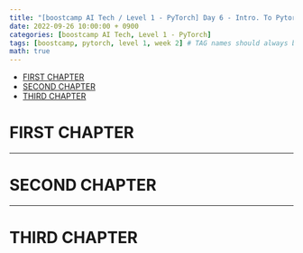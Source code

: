 ```yaml
---
title: "[boostcamp AI Tech / Level 1 - PyTorch] Day 6 - Intro. To Pytorch"
date: 2022-09-26 10:00:00 + 0900
categories: [boostcamp AI Tech, Level 1 - PyTorch]
tags: [boostcamp, pytorch, level 1, week 2]	# TAG names should always be lowercase
math: true
---
```


- [FIRST CHAPTER](#first-chapter)
- [SECOND CHAPTER](#second-chapter)
- [THIRD CHAPTER](#third-chapter)

# FIRST CHAPTER





- - -
# SECOND CHAPTER






- - -
# THIRD CHAPTER
